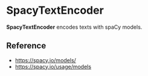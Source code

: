 # SpacyTextEncoder

**SpacyTextEncoder** encodes texts with spaCy models.

## Reference

- https://spacy.io/models/
- https://spacy.io/usage/models

